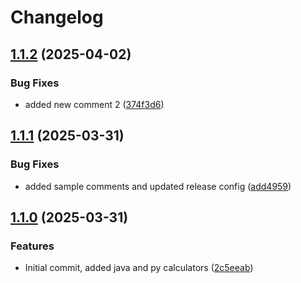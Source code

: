 # Changelog

## [1.1.2](https://github.com/onkard09/monorepo-release-please/compare/java@v1.1.1...java@v1.1.2) (2025-04-02)


### Bug Fixes

* added new comment 2 ([374f3d6](https://github.com/onkard09/monorepo-release-please/commit/374f3d66bf0cb9c0d3e28435a8bc2543d147aca3))

## [1.1.1](https://github.com/onkard09/monorepo-release-please/compare/java@v1.1.0...java@v1.1.1) (2025-03-31)


### Bug Fixes

* added sample comments and updated release config ([add4959](https://github.com/onkard09/monorepo-release-please/commit/add4959cd8bf11bb329144a3a38ae2c3a093af5c))

## [1.1.0](https://github.com/onkard09/monorepo-release-please/compare/java@v1.0.0-SNAPSHOT...java@v1.1.0) (2025-03-31)


### Features

* Initial commit, added java and py calculators ([2c5eeab](https://github.com/onkard09/monorepo-release-please/commit/2c5eeabf6e8aa8fb6c8a7c8c4ed42e472bbd2704))
